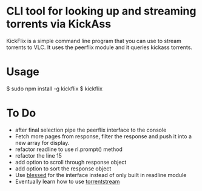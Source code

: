 # CLI tool for looking up and streaming torrents via KickAss

KickFlix is a simple command line program that you can use to stream torrents to VLC.
It uses the peerflix module and it queries kickass torrents.

# Usage
$ sudo npm install -g kickflix
$ kickflix

# To Do

- after final selection pipe the peerflix interface to the console
- Fetch more pages from response, filter the response and push it into a new array for display.
- refactor readline to use rl.prompt() method
- refactor the line 15
- add option to scroll through response object
- add option to sort the response object
- Use [blessed](https://github.com/chjj/blessed) for the interface instead of only built in readline module
- Eventually learn how to use [torrentstream](https://github.com/mafintosh/torrent-stream)